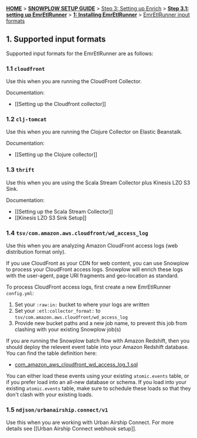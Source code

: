<a name="top" />

[**HOME**](Home) > [**SNOWPLOW SETUP GUIDE**](Setting-up-Snowplow) > [Step 3: Setting up Enrich](Setting-up-enrich) > [**Step 3.1: setting up EmrEtlRunner**](Setting-up-EmrEtlRunner) > [**1: Installing EmrEtlRunner**](1-Installing-EmrEtlRunner) > [EmrEtlRunner input formats](EmrEtlRunner-Input-Formats)

<a name="overview"/>

## 1. Supported input formats

Supported input formats for the EmrEtlRunner are as follows:

<a name="cloudfront"/>

### 1.1 `cloudfront`

Use this when you are running the CloudFront Collector.

Documentation:

* [[Setting up the Cloudfront collector]]

<a name="clj-tomcat"/>

### 1.2 `clj-tomcat`

Use this when you are running the Clojure Collector on Elastic Beanstalk.

Documentation:

* [[Setting up the Clojure collector]]

<a name="thrift"/>

### 1.3 `thrift`

Use this when you are using the Scala Stream Collector plus Kinesis LZO S3 Sink.

Documentation:

* [[Setting up the Scala Stream Collector]]
* [[Kinesis LZO S3 Sink Setup]]

<a name="tsv/com.amazon.aws.cloudfront/wd_access_log"/>

### 1.4 `tsv/com.amazon.aws.cloudfront/wd_access_log`

Use this when you are analyzing Amazon CloudFront access logs (web distribution format only).

If you use CloudFront as your CDN for web content, you can use Snowplow to process your CloudFront access logs. Snowplow will enrich these logs with the user-agent, page URI fragments and geo-location as standard.

To process CloudFront access logs, first create a new EmrEtlRunner `config.yml`:

1. Set your `:raw:in:` bucket to where your logs are written
2. Set your `:etl:collector_format:` to `tsv/com.amazon.aws.cloudfront/wd_access_log`
3. Provide new bucket paths and a new job name, to prevent this job from clashing with your existing Snowplow job(s)

If you are running the Snowplow batch flow with Amazon Redshift, then you should deploy the relevent event table into your Amazon Redshift database. You can find the table definition here:

* [com_amazon_aws_cloudfront_wd_access_log_1.sql][access-log-sql]

You can either load these events using your existing `atomic.events` table, or if you prefer load into an all-new database or schema. If you load into your existing `atomic.events` table, make sure to schedule these loads so that they don't clash with your existing loads.

<a name="ndjson/urbanairship.connect/v1"/>

### 1.5 `ndjson/urbanairship.connect/v1`

Use this when you are working with Urban Airship Connect. For more details see [[Urban Airship Connect webhook setup]].

[access-log-sql]: https://github.com/snowplow/snowplow/blob/master/4-storage/redshift-storage/sql/com.amazon.aws.cloudfront/wd_access_log_1.sql
